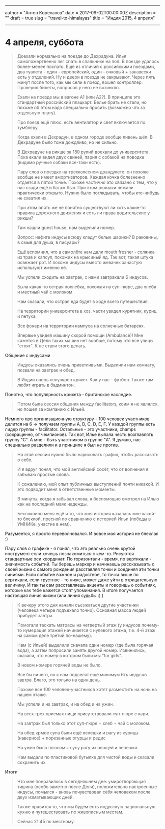 

------

author = "Антон Корепанов"
date = 2017-09-02T00:00:00Z
description = ""
draft = true
slug = "travel-to-himalayas"
title = "Индия 2015, 4 апреля"

------

# 4 апреля, суббота

> Доехали нормально на поезде до Дехрадуна. Илья самопожертвенно лег спать в спальнике на пол. В поезде удалось более-менее поспать. Ещё из отличий с российскими поездами, два туалета - один - европейский, один - очковый + занавески есть у отделений. Ну и двери в поезда не закрывают. Через пять минут после того, как мы сели в поезд, вошел контроллер. Проверил билеты, вопросов у него не возинкло.
>
> Ехали на поезде мы в вагоне A1 (или A2?). В принципе это стандартный российский плацкарт. Белье брать не стали, но похоже об этом надо специально просить (возможно что за отдельную плату).
>
> Про поезд ещё плюс: есть вентилятор и свет включается по тумблеру.
>
> Когда ехали в Дехрадун, в одном городе вообще ливень шёл. В Дехрадуне было тоже дождливо, но не сильно.
>
> В Дехрадуне на рикше за 180 рупий доехали до университета. Пока ехали видел двух свиней, парня с собакой на поводке (видимо ручные собаки все-таки есть).
>
> Пару слов о поездке на трехколесном драндулете: он похоже вообще не имеет амортизаторов. Каждая кочка болезненно отдается в пятой точке. Похоже частично это связано с тем, что у нас сзади ещё и багаж был. При этом рюкзаки лежали практически открыто. Нужно было поглядывать, чтобы кто-нибудь не схватил их.
>
> При этом опять же не понятно существуют ли хоть какие-то правила дорожного движения и есть ли права водительские у рикши?
>
> Там нашли guest house, нам выделили номер.
>
> Вопрос: нафига индусы всюду кладут белые шарики? В раковины, в смыв для душа, в писуары?
>
> Ещё вспомнил, что в самолёте нам дали mouth fresher - солянка из трав и капсул, похожих на крысиный яд. Так вот, такая штука освежает рот. И похоже индусы вместо жевачек зачастую используют именно её.
>
> Мы успели сходить на завтрак, с нами завтракали 6 индусов.
>
> Была какая-то острая похлебка, похожая на суп-пюре, два хлеба и местный чай с молоком.
>
> Нам сказали, что острая еда будет в ходе всего путешествия.
>
> На территории университета в хоз. части увидел курятник, куриц и петуха.
>
> Все фонари на территории кампуса на солнечных батареях.
>
> Впервые увидел машину скорой помощи (Ambulance)! Мне кажется в Дели таких машин нет вообще, потому что все улицы "стоят". К не стали этого делать.

Общение с индусами

> Индусы оказались очень приветливыми. Выделили нам комнату, позвали на завтрак и обед.
>
> В Индии очень популярен крикет. Как у нас - футбол. Также там любят играть в бадминтон.

Понятно, что популярность крикета - британское наследие.

> Потом была сессия общения между facilitators, коим я не являлся, но пошел за компанию с Ильей.

Немного про организационную структуру - 100 человек участников делится на 6  -> получаем группы A, B, C, D, E, F. У каждой группы есть лидер группы - facilitator. Остальные - это участники, champs (сокращенно, от чемпионов). Так вот, Илье выпала честь возглавлять группу "C". А мне - быть участником в группе "A". Я думаю, нас специально разделили и в принципе я был не против.

> На этой сессии нужно было нарисовать график, чтобы рассказать о себе.
>
> И я вдруг понял, что мой английский сосёт, что от волнения я забываю простые слова.
>
> К сожалению, мой опыт публичных выступлений почти никакой. И это подводит меня в ответственные моменты.
>
> В минуты, когда я забывал слова, я беспомощно смотрел на Илью как на последний маяк надежды.
>
> Беспокоило меня ещё и то, что моя история казалась мне какой-то блеклой, пресной по сравнению с историей Ильи (победы в УМНИКе, участие в нем). 

Разумеется, я просто переволновался. И вовсе моя история не блеклая :)

Пару слов о графике - я понял, что это реально очень крутой инструмент если хочешь познакомиться с кем-то. Рисуются стандартные оси координат. По горизонтали - время, по вертикали - значимость событий. Ты берешь маркер и начинаешь рассказывать о своей жизни с самого рождения расставляя точки и соединяя эти точки линиями. Если событие важное и радостное, то точка выше по вертикали, если грустное - то ниже, может даже уйти в отрицательную величину. И так ты сам расставляешь акценты и говоришь о событиях, которые как тебе кажется стоят упоминания. В итоге получается настоящая линия жизни (или линия судьбы :) )

> К вечеру этого дня начали съезжаться другие участники (человека четыре подъехало точно). Основная масса людей прибудет завтра.
>
> Помогали таскать матрасы на четвертый этаж (у индусов почему-то нумерация этажей начинается с нулевого этажа, т.е. 4-й этаж на самом деле третий по-нашему).
>
> Нам (с Ильей) выделили сначала один номер (где была горячая вода), а затем попросили занять другой номер. Извинились, сказали, что номер в котором были мы "for girls".
>
> В новом номере горячей воды не было.
>
> Все бы ничего, но к нам подселят ещё минимум 6ть индусов завтра. Благо, это только на один день.
>
> Похоже все 100 человек-участников хотят разместить на ночь на нашем этаже.
>
> Мы успели и на завтрак, и на обед и на ужин.
>
> На всех трех приемах пищи присутствовали суп-пюре с кари.
>
> На завтрак был только этот суп-пюре + хлеб + чай с молоком.
>
> На обед крмое супа были ещё лепешки и рагу из курицы (наверное) + порезанные огурцы и редис
>
> На ужин было плюсом к супу рагу из овощей и лепешки.
>
> Нам выдали по пластиковой бутылке для чистой воды и сказали сохранить их.

Итоги

> Что мне понравилось в сегодняшнем дне: умиротворяющая тишина (особо заметно после Дели), положительно настроенные индусы, помылся - вновь почувствовал себя человеком после двух изматывающих дней. 
>
> Также нравится то, что мы будем есть индусскую национальную кухню и путешествовать по живописным местам.
>
> Сейчас 21:45 по местному.
